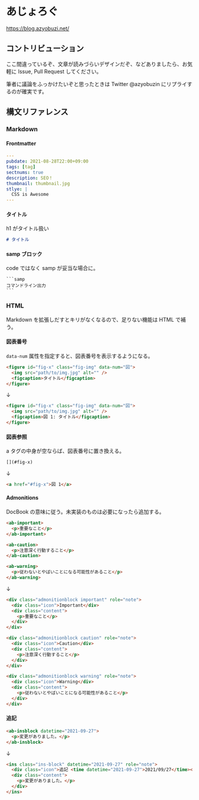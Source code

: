 # あじょろぐ

https://blog.azyobuzi.net/

## コントリビューション

ここ間違っているぞ、文章が読みづらいデザインだぞ、などありましたら、お気軽に Issue, Pull Request してください。

筆者に議論をふっかけたいぞと思ったときは Twitter @azyobuzin にリプライするのが確実です。

## 構文リファレンス

### Markdown

#### Frontmatter

```yaml
---
pubdate: 2021-08-28T22:00+09:00
tags: [tag]
sectnums: true
description: SEO！
thumbnail: thumbnail.jpg
stlye: |
  CSS is Awesome
---
```

#### タイトル

h1 がタイトル扱い

```md
# タイトル
```

#### samp ブロック

code ではなく samp が妥当な場合に。

````
```samp
コマンドライン出力
```
````

### HTML

Markdown を拡張しだすとキリがなくなるので、足りない機能は HTML で補う。

#### 図表番号

`data-num` 属性を指定すると、図表番号を表示するようになる。

```html
<figure id="fig-x" class="fig-img" data-num="図">
  <img src="path/to/img.jpg" alt="" />
  <figcaption>タイトル</figcaption>
</figure>
```

↓

```html
<figure id="fig-x" class="fig-img" data-num="図">
  <img src="path/to/img.jpg" alt="" />
  <figcaption>図 1: タイトル</figcaption>
</figure>
```

#### 図表参照

a タグの中身が空ならば、図表番号に置き換える。

```md
[](#fig-x)
```

↓

```html
<a href="#fig-x">図 1</a>
```

#### Admonitions

DocBook の意味に従う。未実装のものは必要になったら追加する。

```html
<ab-important>
  <p>重要なこと</p>
</ab-important>

<ab-caution>
  <p>注意深く行動すること</p>
</ab-caution>

<ab-warning>
  <p>従わないとやばいことになる可能性があること</p>
</ab-warning>
```

↓

```html
<div class="admonitionblock important" role="note">
  <div class="icon">Important</div>
  <div class="content">
    <p>重要なこと</p>
  </div>
</div>

<div class="admonitionblock caution" role="note">
  <div class="icon">Caution</div>
  <div class="content">
    <p>注意深く行動すること</p>
  </div>
</div>

<div class="admonitionblock warning" role="note">
  <div class="icon">Warning</div>
  <div class="content">
    <p>従わないとやばいことになる可能性があること</p>
  </div>
</div>
```

#### 追記

```html
<ab-insblock datetime="2021-09-27">
  <p>変更がありました。</p>
</ab-insblock>
```

↓

```html
<ins class="ins-block" datetime="2021-09-27" role="note">
  <div class="icon">追記 <time datetime="2021-09-27">2021/09/27</time></div>
  <div class="content">
    <p>変更がありました。</p>
  </div>
</ins>
```
